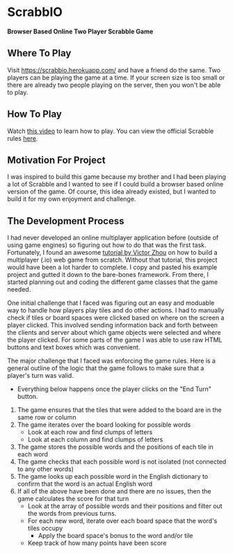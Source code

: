 # ScrabbIO
**Browser Based Online Two Player Scrabble Game**
## Where To Play
Visit https://scrabbio.herokuapp.com/ and have a friend do the same. Two players can be playing the game at a time. If your screen size is too small or there are already two people playing on the server, then you won't be able to play.

## How To Play
Watch [this video](https://www.youtube.com/watch?v=CFA-1d8oTLw&feature=youtu.be) to learn how to play. You can view the official Scrabble rules [here](https://scrabble.hasbro.com/en-us/rules).


## Motivation For Project
I was inspired to build this game because my brother and I had been playing a lot of Scrabble and I wanted to see if I could build a browser based online version of the game. Of course, this idea already existed, but I wanted to build it for my own enjoyment and challenge.

## The Development Process
I had never developed an online multiplayer application before (outside of using game engines) so figuring out how to do that was the first task. Fortunately, I found an awesome [tutorial by Victor Zhou](https://victorzhou.com/blog/build-an-io-game-part-1/) on how to build a multiplayer (.io) web game from scratch. Without that tutorial, this project would have been a lot harder to complete. I copy and pasted his example project and gutted it down to the bare-bones framework. From there, I started planning out and coding the different game classes that the game needed. 

One initial challenge that I faced was figuring out an easy and moduable way to handle how players play tiles and do other actions. I had to manually check if tiles or board spaces were clicked based on where on the screen a player clicked. This involved sending information back and forth between the clients and server about which game objects were selected and where the player clicked. For some parts of the game I was able to use raw HTML buttons and text boxes which was convenient.

The major challenge that I faced was enforcing the game rules. Here is a general outline of the logic that the game follows to make sure that a player's turn was valid.
- Everything below happens once the player clicks on the "End Turn" button.
1. The game ensures that the tiles that were added to the board are in the same row or column
2. The game iterates over the board looking for possible words
   * Look at each row and find clumps of letters
   * Look at each column and find clumps of letters
3. The game stores the possible words and the positions of each tile in each word 
4. The game checks that each possible word is not isolated (not connected to any other words)
5. The game looks up each possible word in the English dictionary to confirm that the word is an actual English word
6. If all of the above have been done and there are no issues, then the game calculates the score for that turn
   * Look at the array of possible words and their positions and filter out the words from previous turns.
   * For each new word, iterate over each board space that the word's tiles occupy
       * Apply the board space's bonus to the word and/or tile
   * Keep track of how many points have been score
